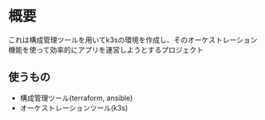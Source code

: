 # 概要
これは構成管理ツールを用いてk3sの環境を作成し、そのオーケストレーション機能を使って効率的にアプリを運営しようとするプロジェクト
## 使うもの
- 構成管理ツール(terraform, ansible)
- オーケストレーションツール(k3s)
